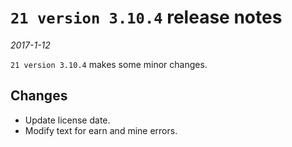 # `21 version 3.10.4` release notes

*2017-1-12*

`21 version 3.10.4` makes some minor changes.

## Changes
- Update license date.
- Modify text for earn and mine errors.

